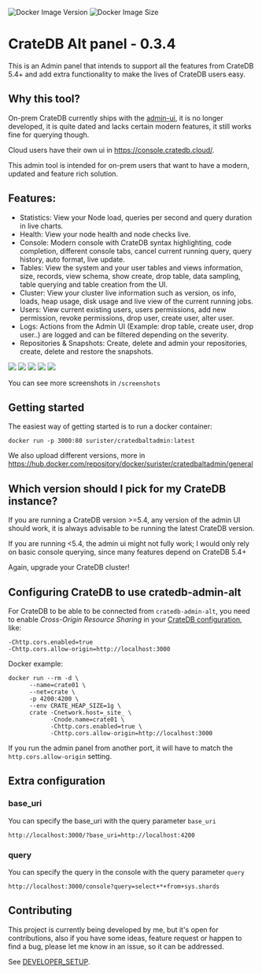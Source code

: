 ![Docker Image Version](https://img.shields.io/docker/v/surister/cratedbaltadmin)
![Docker Image Size](https://img.shields.io/docker/image-size/surister/cratedbaltadmin)

# CrateDB Alt panel - 0.3.4

This is an Admin panel that intends to support all the features from CrateDB 5.4+ and add extra
functionality to make the lives of CrateDB users easy.

## Why this tool?

On-prem CrateDB currently ships with the [admin-ui](https://github.com/crate/crate-admin), it is no
longer developed, it is quite dated and lacks certain modern features, it still works fine for
querying though.

Cloud users have their own ui in https://console.cratedb.cloud/.

This admin tool is intended for on-prem users that want to have a modern, updated and feature
rich solution.

## Features:

- Statistics: View your Node load, queries per second and query duration in live charts.
- Health: View your node health and node checks live.
- Console: Modern console with CrateDB syntax highlighting, code completion, different console tabs,
  cancel current running query, query history, auto format, live update.
- Tables: View the system and your user tables and views information, size, records, view schema,
  show create, drop table, data sampling, table querying and table creation from the UI.
- Cluster: View your cluster live information such as version, os info, loads, heap usage, disk
  usage and live view of the current running jobs.
- Users: View current existing users, users permissions, add new permission, revoke permissions,
  drop user, create user, alter user.
- Logs: Actions from the Admin UI (Example: drop table, create user, drop user..) are logged and can
  be filtered depending on the severity.
- Repositories & Snapshots: Create, delete and admin your repositories, create, delete and restore
  the snapshots.

![](https://raw.githubusercontent.com/surister/crate-admin-alt/master/screenshots/overview.png)
![](https://raw.githubusercontent.com/surister/crate-admin-alt/master/screenshots/console.png)
![](https://raw.githubusercontent.com/surister/crate-admin-alt/master/screenshots/tables.png)
![](https://raw.githubusercontent.com/surister/crate-admin-alt/master/screenshots/cluster_jobs.png)
![](https://raw.githubusercontent.com/surister/crate-admin-alt/master/screenshots/notebooks.png)

You can see more screenshots in `/screenshots`

## Getting started

The easiest way of getting started is to run a docker container:

```shell
docker run -p 3000:80 surister/cratedbaltadmin:latest
```

We also upload different versions, more
in https://hub.docker.com/repository/docker/surister/cratedbaltadmin/general

## Which version should I pick for my CrateDB instance?

If you are running a CrateDB version >=5.4, any version of the admin UI should work, it is always
advisable to be running the latest CrateDB version.

If you are running <5.4, the admin ui might not fully work;
I would only rely on basic console querying, since many features depend on CrateDB 5.4+

Again, upgrade your CrateDB cluster!

## Configuring CrateDB to use cratedb-admin-alt

For CrateDB to be able to be connected from `cratedb-admin-alt`, you need to enable *Cross-Origin
Resource Sharing* in your [CrateDB configuration], like:

```
-Chttp.cors.enabled=true
-Chttp.cors.allow-origin=http://localhost:3000
```

Docker example:
```shell
docker run --rm -d \
      --name=crate01 \
      --net=crate \
      -p 4200:4200 \
      --env CRATE_HEAP_SIZE=1g \
      crate -Cnetwork.host=_site_ \
            -Cnode.name=crate01 \
            -Chttp.cors.enabled=true \
            -Chttp.cors.allow-origin=http://localhost:3000
```

If you run the admin panel from another port, it will have to match
the `http.cors.allow-origin` setting.

## Extra configuration

### base_uri
You can specify the base_uri with the query parameter `base_uri`

`http://localhost:3000/?base_uri=http://localhost:4200`

### query
You can specify the query in the console with the query parameter `query`

`http://localhost:3000/console?query=select+*+from+sys.shards`


## Contributing

This project is currently being developed by me, but it's open for contributions, also if you
have some ideas, feature request or happen to find a bug, please let me know in an issue, so it can
be addressed.

See [DEVELOPER_SETUP].


[CrateDB configuration]: https://cratedb.com/docs/crate/reference/en/latest/config/node.html#cross-origin-resource-sharing-cors
[DEVELOPER_SETUP]: https://github.com/surister/cratedb-admin-alt/blob/master/DEVELOP.md